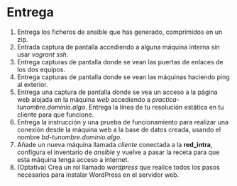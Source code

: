 # Entrega
1. Entrega los ficheros de ansible que has generado, comprimidos en un zip.
2. Entrada captura de pantalla accediendo a alguna máquina interna sin usar *vagrant ssh*.
3. Entrega capturas de pantalla donde se vean las puertas de enlaces de los dos equipos.
4. Entrega capturas de pantalla donde se vean las máquinas haciendo ping al exterior.
5. Entrega una captura de pantalla donde se vea un acceso a la página web alojada en la máquina *web* accediendo a *practica-tunombre.dominio.algo*. Entrega la línea de tu resolución estática en tu cliente para que funcione.
6. Entrega la instrucción y una prueba de funcionamiento para realizar una conexión desde la máquina web a la base de datos creada, usando el nombre *bd-tunombre.dominio.algo*.
7. Añade un nueva máquina llamada *cliente* conectada a la **red_intra**, configura el inventario de *ansible* y vuelve a pasar la receta para que esta máquina tenga acceso a internet.
8. (Optativa) Crea un rol llamado *wordpress* que realice todos los pasos necesarios para instalar WordPress en el servidor web.